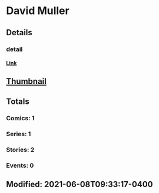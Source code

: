 # David  Muller 
## Details
### detail
#### [Link](http://marvel.com/comics/creators/14028/david_muller?utm_campaign=apiRef&utm_source=225578a89fc76f3d20fbffda5d17a88d)
## [Thumbnail](http://i.annihil.us/u/prod/marvel/i/mg/b/40/image_not_available.jpg)
## Totals
### Comics: 1
### Series: 1
### Stories: 2
### Events: 0
## Modified: 2021-06-08T09:33:17-0400